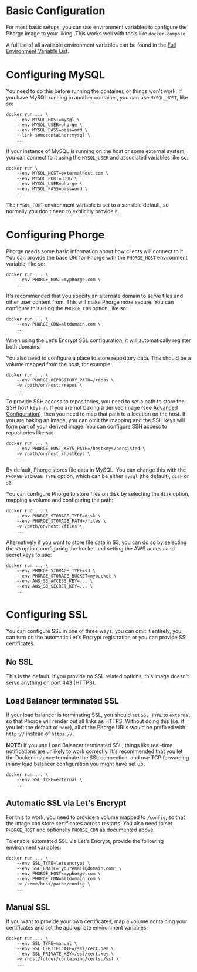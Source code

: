 # Basic Configuration

For most basic setups, you can use environment variables to configure the Phorge image to your liking.  This works well with tools like `docker-compose`.

A full list of all available environment variables can be found in the [Full Environment Variable List](ENV-LIST.md).

# Configuring MySQL

You need to do this before running the container, or things won't work.  If you have MySQL running in another container, you can use `MYSQL_HOST`, like so:

```
docker run ... \
    --env MYSQL_HOST=mysql \
    --env MYSQL_USER=phorge \
    --env MYSQL_PASS=password \
    --link somecontainer:mysql \
    ...
```

If your instance of MySQL is running on the host or some external system, you can connect to it using the `MYSQL_USER` and associated variables like so:

```
docker run \
    --env MYSQL_HOST=externalhost.com \
    --env MYSQL_PORT=3306 \
    --env MYSQL_USER=phorge \
    --env MYSQL_PASS=password \
    ...
```

The `MYSQL_PORT` environment variable is set to a sensible default, so normally you don't need to explicitly provide it.

# Configuring Phorge

Phorge needs some basic information about how clients will connect to it.  You can provide the base URI for Phorge with the `PHORGE_HOST` environment variable, like so:

```
docker run ... \
    --env PHORGE_HOST=myphorge.com \
    ...
```

It's recommended that you specify an alternate domain to serve files and other user content from.  This will make Phorge more secure.  You can configure this using the `PHORGE_CDN` option, like so:

```
docker run ... \
    --env PHORGE_CDN=altdomain.com \
    ...
```

When using the Let's Encrypt SSL configuration, it will automatically register both domains.

You also need to configure a place to store repository data.  This should be a volume mapped from the host, for example:

```
docker run ... \
    --env PHORGE_REPOSITORY_PATH=/repos \
    -v /path/on/host:/repos \
    ...
```

To provide SSH access to repositories, you need to set a path to store the SSH host keys in.  If you are not baking a derived image (see [Advanced Configuration](ADVANCED-CONFIG.md)), then you need to map that path to a location on the host.  If you are baking an image, you can omit the mapping and the SSH keys will form part of your derived image.  You can configure SSH access to repositories like so:

```
docker run ... \
    --env PHORGE_HOST_KEYS_PATH=/hostkeys/persisted \
    -v /path/on/host:/hostkeys \
    ...
```

By default, Phorge stores file data in MySQL.  You can change this with the `PHORGE_STORAGE_TYPE` option, which can be either `mysql` (the default), `disk` or `s3`.

You can configure Phorge to store files on disk by selecting the `disk` option, mapping a volume and configuring the path:

```
docker run ... \
    --env PHORGE_STORAGE_TYPE=disk \
    --env PHORGE_STORAGE_PATH=/files \
    -v /path/on/host:/files \
    ...
```

Alternatively if you want to store file data in S3, you can do so by selecting the `s3` option, configuring the bucket and setting the AWS access and secret keys to use:

```
docker run ... \
    --env PHORGE_STORAGE_TYPE=s3 \
    --env PHORGE_STORAGE_BUCKET=mybucket \
    --env AWS_S3_ACCESS_KEY=... \
    --env AWS_S3_SECRET_KEY=... \
    ...
```

# Configuring SSL

You can configure SSL in one of three ways: you can omit it entirely, you can turn on the automatic Let's Encrypt registration or you can provide SSL certificates.

## No SSL

This is the default.  If you provide no SSL related options, this image doesn't serve anything on port 443 (HTTPS).

## Load Balancer terminated SSL

If your load balancer is terminating SSL, you should set `SSL_TYPE` to `external` so that Phorge will render out all links as HTTPS.  Without doing this (i.e. if you left the default of `none`), all of the Phorge URLs would be prefixed with `http://` instead of `https://`.

**NOTE:** If you use Load Balancer terminated SSL, things like real-time notifications are unlikely to work correctly.  It's recommended that you let the Docker instance terminate the SSL connection, and use TCP forwarding in any load balancer configuration you might have set up.

```
docker run ... \
    --env SSL_TYPE=external \
    ...
```

## Automatic SSL via Let's Encrypt

For this to work, you need to provide a volume mapped to `/config`, so that the image can store certificates across restarts.  You also need to set `PHORGE_HOST` and optionally `PHORGE_CDN` as documented above.

To enable automated SSL via Let's Encrypt, provide the following environment variables:

```
docker run ... \
    --env SSL_TYPE=letsencrypt \
    --env SSL_EMAIL='youremail@domain.com' \
    --env PHORGE_HOST=myphorge.com \
    --env PHORGE_CDN=altdomain.com \
    -v /some/host/path:/config \
    ...
```

## Manual SSL

If you want to provide your own certificates, map a volume containing your certificates and set the appropriate environment variables:

```
docker run ... \
    --env SSL_TYPE=manual \
    --env SSL_CERTIFICATE=/ssl/cert.pem \
    --env SSL_PRIVATE_KEY=/ssl/cert.key \
    -v /host/folder/containing/certs:/ssl \
    ...
```
